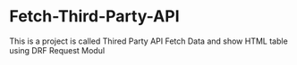 # Fetch-Third-Party-API
This is a project is called Thired Party API Fetch Data and show HTML table using DRF Request Modul
